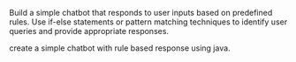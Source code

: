 Build a simple chatbot that responds to user inputs based on
predefined rules. Use if-else statements or pattern matching
techniques to identify user queries and provide appropriate
responses.

create a simple chatbot with rule based response using java.
